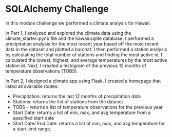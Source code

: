 # SQLAlchemy Challenge

In this module challenge we performed a climate analysis for Hawaii. 

In Part 1, I analyzed and explored the climate data using the climate_starter.ipynb file and the hawaii.sqlite database. I performed a precipitation analysis for the most recent year based off the most recent data in the dataset and plotted a barchat.
I then performed a station analysis by calculating the total number of stations and finding the most active id. I calculated the lowest, highest, and average temperatures by the most active station id.
Next, I created a histogram of the previous 12 months of temperature observations (TOBS).

In Part 2, I designed a climate app using Flask. I created a homepage that listed all available routes:

- Precipitation: returns the last 12 months of precipitation data
- Stations: returns the list of stations from the dataset
- TOBS - returns a list of temperature observations for the previous year
- Start Date: returns a list of min, max, and avg temperature from a specified start date
- Start Date/ End Date: returns a list of min, max, and avg temperature for a start-end range.

